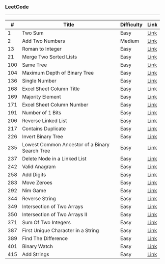 ### LeetCode
***

|#|Title|Difficulty|Link|
|---|-----|----------|----|
|1|Two Sum|Easy|[Link](https://github.com/PatrickLin1993/LeetCode/tree/master/Algorithmn/Two%20Sum)|
|2|Add Two Numbers|Medium|[Link](https://github.com/PatrickLin1993/LeetCode/tree/master/Algorithmn/2%20-%20Add%20Two%20Numbers)|
|13|Roman to Integer|Easy|[Link](https://github.com/PatrickLin1993/LeetCode/tree/master/Algorithmn/13%20-%20Roman%20to%20Integer)|
|21|Merge Two Sorted Lists|Easy|[Link](https://github.com/PatrickLin1993/LeetCode/tree/master/Algorithmn/21%20-%20Merge%20Two%20Sorted%20Lists)|
|100|Same Tree|Easy|[Link](https://github.com/PatrickLin1993/LeetCode/tree/master/Algorithmn/100%20-%20Same%20Tree)|
|104|Maximum Depth of Binary Tree|Easy|[Link](https://github.com/PatrickLin1993/LeetCode/tree/master/Algorithmn/104%20-%20Maximum%20Depth%20of%20Binary%20Tree)|
|136|Single Number|Easy|[Link](https://github.com/PatrickLin1993/LeetCode/tree/master/Algorithmn/136%20-%20Single%20Number)|
|168|Excel Sheet Column Title|Easy|[Link](https://github.com/PatrickLin1993/LeetCode/tree/master/Algorithmn/168%20-%20Excel%20Sheet%20Column%20Title)|
|169|Majority Element|Easy|[Link](https://github.com/PatrickLin1993/LeetCode/tree/master/Algorithmn/169%20-%20Majority%20Element)|
|171|Excel Sheet Column Number|Easy|[Link](https://github.com/PatrickLin1993/LeetCode/tree/master/Algorithmn/171%20-%20Excel%20Sheet%20Column%20Number)|
|191|Number of 1 Bits|Easy|[Link](https://github.com/PatrickLin1993/LeetCode/tree/master/Algorithmn/191%20-%20Number%20of%201%20Bits)|
|206|Reverse Linked List|Easy|[Link](https://github.com/PatrickLin1993/LeetCode/tree/master/Algorithmn/206%20-%20Reverse%20Linked%20List)|
|217|Contains Duplicate|Easy|[Link](https://github.com/PatrickLin1993/LeetCode/tree/master/Algorithmn/217%20-%20Contains%20Duplicate)|
|226|Invert Binary Tree|Easy|[Link](https://github.com/PatrickLin1993/LeetCode/tree/master/Algorithmn/226%20-%20Invert%20Binary%20Tree)|
|235|Lowest Common Ancestor of a Binary Search Tree|Easy|[Link](https://github.com/PatrickLin1993/LeetCode/tree/master/Algorithmn/Lowest%20Common%20Ancestor%20of%20a%20Binary%20Search%20Tree)|
|237|Delete Node in a Linked List|Easy|[Link](https://github.com/PatrickLin1993/LeetCode/tree/master/Algorithmn/237%20-%20Delete%20Node%20in%20a%20Linked%20List)|
|242|Valid Anagram|Easy|[Link](https://github.com/PatrickLin1993/LeetCode/tree/master/Algorithmn/242%20-%20Valid%20Anagram)|
|258|Add Digits|Easy|[Link](https://github.com/PatrickLin1993/LeetCode/tree/master/Algorithmn/258%20-%20Add%20Digits)|
|283|Move Zeroes|Easy|[Link](https://github.com/PatrickLin1993/LeetCode/tree/master/Algorithmn/283%20-%20Move%20Zeroes)|
|292|Nim Game|Easy|[Link](https://github.com/PatrickLin1993/LeetCode/tree/master/Algorithmn/292%20-%20Nim%20Game)|
|344|Reverse String|Easy|[Link](https://github.com/PatrickLin1993/LeetCode/tree/master/Algorithmn/344%20-%20Reverse%20String)|
|349|Intersection of Two Arrays|Easy|[Link](https://github.com/PatrickLin1993/LeetCode/tree/master/Algorithmn/349%20-%20Intersection%20of%20Two%20Arrays)|
|350|Intersection of Two Arrays II|Easy|[Link](https://github.com/PatrickLin1993/LeetCode/tree/master/Algorithmn/350%20-%20Intersection%20of%20Two%20Arrays%20II)|
|371|Sum Of Two Integers|Easy|[Link](https://github.com/PatrickLin1993/LeetCode/tree/master/Algorithmn/371%20-%20Sum%20Of%20Two%20Integers)|
|387|First Unique Character in a String|Easy|[Link](https://github.com/PatrickLin1993/LeetCode/tree/master/Algorithmn/387%20-%20First%20Unique%20Character%20in%20a%20String)|
|389|Find The Difference|Easy|[Link](https://github.com/PatrickLin1993/LeetCode/tree/master/Algorithmn/389%20-%20Find%20The%20Difference)|
|401|Binary Watch|Easy|[Link](https://github.com/PatrickLin1993/LeetCode/tree/master/Algorithmn/401%20-%20Binary%20Watch)|
|415|Add Strings|Easy|[Link](https://github.com/PatrickLin1993/LeetCode/tree/master/Algorithmn/415%20-%20Add%20Strings)|




